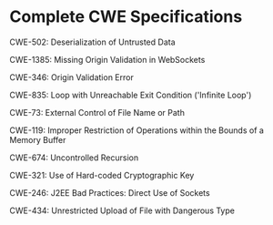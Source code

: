 

# Complete CWE Specifications

CWE-502: Deserialization of Untrusted Data

CWE-1385: Missing Origin Validation in WebSockets

CWE-346: Origin Validation Error

CWE-835: Loop with Unreachable Exit Condition ('Infinite Loop')

CWE-73: External Control of File Name or Path

CWE-119: Improper Restriction of Operations within the Bounds of a Memory Buffer

CWE-674: Uncontrolled Recursion

CWE-321: Use of Hard-coded Cryptographic Key

CWE-246: J2EE Bad Practices: Direct Use of Sockets

CWE-434: Unrestricted Upload of File with Dangerous Type